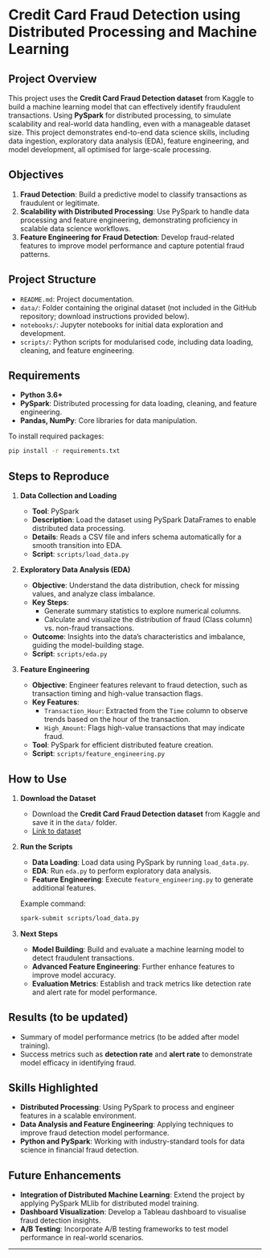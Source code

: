 
# Credit Card Fraud Detection using Distributed Processing and Machine Learning

## Project Overview
This project uses the **Credit Card Fraud Detection dataset** from Kaggle to build a machine learning model that can effectively identify fraudulent transactions. Using **PySpark** for distributed processing, to simulate scalability and real-world data handling, even with a manageable dataset size. This project demonstrates end-to-end data science skills, including data ingestion, exploratory data analysis (EDA), feature engineering, and model development, all optimised for large-scale processing.

## Objectives
1. **Fraud Detection**: Build a predictive model to classify transactions as fraudulent or legitimate.
2. **Scalability with Distributed Processing**: Use PySpark to handle data processing and feature engineering, demonstrating proficiency in scalable data science workflows.
3. **Feature Engineering for Fraud Detection**: Develop fraud-related features to improve model performance and capture potential fraud patterns.

## Project Structure

- `README.md`: Project documentation.
- `data/`: Folder containing the original dataset (not included in the GitHub repository; download instructions provided below).
- `notebooks/`: Jupyter notebooks for initial data exploration and development.
- `scripts/`: Python scripts for modularised code, including data loading, cleaning, and feature engineering.

## Requirements
- **Python 3.6+**
- **PySpark**: Distributed processing for data loading, cleaning, and feature engineering.
- **Pandas, NumPy**: Core libraries for data manipulation.

To install required packages:
```bash
pip install -r requirements.txt
```

## Steps to Reproduce

1. **Data Collection and Loading**
   - **Tool**: PySpark
   - **Description**: Load the dataset using PySpark DataFrames to enable distributed data processing.
   - **Details**: Reads a CSV file and infers schema automatically for a smooth transition into EDA.
   - **Script**: `scripts/load_data.py`

2. **Exploratory Data Analysis (EDA)**
   - **Objective**: Understand the data distribution, check for missing values, and analyze class imbalance.
   - **Key Steps**:
     - Generate summary statistics to explore numerical columns.
     - Calculate and visualize the distribution of fraud (Class column) vs. non-fraud transactions.
   - **Outcome**: Insights into the data’s characteristics and imbalance, guiding the model-building stage.
   - **Script**: `scripts/eda.py`

3. **Feature Engineering**
   - **Objective**: Engineer features relevant to fraud detection, such as transaction timing and high-value transaction flags.
   - **Key Features**:
     - `Transaction_Hour`: Extracted from the `Time` column to observe trends based on the hour of the transaction.
     - `High_Amount`: Flags high-value transactions that may indicate fraud.
   - **Tool**: PySpark for efficient distributed feature creation.
   - **Script**: `scripts/feature_engineering.py`

## How to Use

1. **Download the Dataset**
   - Download the **Credit Card Fraud Detection dataset** from Kaggle and save it in the `data/` folder.
   - [Link to dataset](https://www.kaggle.com/mlg-ulb/creditcardfraud)

2. **Run the Scripts**
   - **Data Loading**: Load data using PySpark by running `load_data.py`.
   - **EDA**: Run `eda.py` to perform exploratory data analysis.
   - **Feature Engineering**: Execute `feature_engineering.py` to generate additional features.

   Example command:
   ```bash
   spark-submit scripts/load_data.py
   ```

3. **Next Steps**
   - **Model Building**: Build and evaluate a machine learning model to detect fraudulent transactions.
   - **Advanced Feature Engineering**: Further enhance features to improve model accuracy.
   - **Evaluation Metrics**: Establish and track metrics like detection rate and alert rate for model performance.

## Results (to be updated)
- Summary of model performance metrics (to be added after model training).
- Success metrics such as **detection rate** and **alert rate** to demonstrate model efficacy in identifying fraud.

## Skills Highlighted
- **Distributed Processing**: Using PySpark to process and engineer features in a scalable environment.
- **Data Analysis and Feature Engineering**: Applying techniques to improve fraud detection model performance.
- **Python and PySpark**: Working with industry-standard tools for data science in financial fraud detection.

## Future Enhancements
- **Integration of Distributed Machine Learning**: Extend the project by applying PySpark MLlib for distributed model training.
- **Dashboard Visualization**: Develop a Tableau dashboard to visualise fraud detection insights.
- **A/B Testing**: Incorporate A/B testing frameworks to test model performance in real-world scenarios.

---
